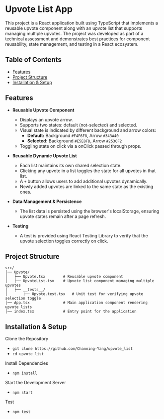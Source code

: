 # Upvote List App

This project is a React application built using TypeScript that implements a reusable upvote component along with an upvote list that supports managing multiple upvotes. The project was developed as part of a technical assessment and demonstrates best practices for component reusability, state management, and testing in a React ecosystem.

## Table of Contents

- [Features](#Features)
- [Project Structure](#project-structure)
- [Installation & Setup](#installation--setup)

## Features

- **Reusable Upvote Component**
  - Displays an upvote arrow.
  - Supports two states: default (not-selected) and selected.
  - Visual state is indicated by different background and arrow colors:
    - **Default:** Background `#F4F6F8`, Arrow `#343A40`
    - **Selected:** Background `#E5E8FD`, Arrow `#253CF2`
  - Toggling state on click via a onClick passed through props.

- **Reusable Dynamic Upvote List**
  - Each list maintains its own shared selection state.
  - Clicking any upvote in a list toggles the state for all upvotes in that list.
  - A `+` button allows users to add additional upvotes dynamically.
  - Newly added upvotes are linked to the same state as the existing ones.

- **Data Management & Persistence**
  - The list data is persisted using the browser's localStorage, ensuring upvote states remain after a page refresh.

- **Testing**
  - A test is provided using React Testing Library to verify that the upvote selection toggles correctly on click.

## Project Structure

```plaintext
src/
│── Upvote/
│   ├── Upvote.tsx        # Reusable upvote component
│   ├── UpvoteList.tsx    # Upvote list component managing multiple upvotes
│   ├── __tests__/
│       ├── Upvote.test.tsx   # Unit test for verifying upvote selection toggle
│── App.tsx               # Main application component rendering upvote lists
│── index.tsx             # Entry point for the application

```

## Installation & Setup

Clone the Repository
- `git clone https://github.com/Channing-Yang/upvote_list` 
- `cd upvote_list`

Install Dependencies
- `npm install`

Start the Development Server
- `npm start`

Test
- `npm test`